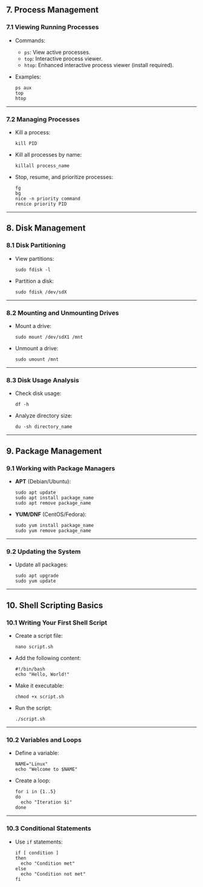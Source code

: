 ## **7. Process Management**

### **7.1 Viewing Running Processes**

- Commands:
    - `ps`: View active processes.
    - `top`: Interactive process viewer.
    - `htop`: Enhanced interactive process viewer (install required).
- Examples:
    
    ```
    ps aux
    top
    htop
    ```
    

---

### **7.2 Managing Processes**

- Kill a process:
    
    ```
    kill PID
    ```
    
- Kill all processes by name:
    
    ```
    killall process_name
    ```
    
- Stop, resume, and prioritize processes:
    
    ```
    fg
    bg
    nice -n priority command
    renice priority PID
    ```
    

---

## **8. Disk Management**

### **8.1 Disk Partitioning**

- View partitions:
    
    ```
    sudo fdisk -l
    ```
    
- Partition a disk:
    
    ```
    sudo fdisk /dev/sdX
    ```
    

---

### **8.2 Mounting and Unmounting Drives**

- Mount a drive:
    
    ```
    sudo mount /dev/sdX1 /mnt
    ```
    
- Unmount a drive:
    
    ```
    sudo umount /mnt
    ```
    

---

### **8.3 Disk Usage Analysis**

- Check disk usage:
    
    ```
    df -h
    ```
    
- Analyze directory size:
    
    ```
    du -sh directory_name
    ```
    

---

## **9. Package Management**

### **9.1 Working with Package Managers**

- **APT** (Debian/Ubuntu):
    
    ```
    sudo apt update
    sudo apt install package_name
    sudo apt remove package_name
    ```
    
- **YUM/DNF** (CentOS/Fedora):
    
    ```
    sudo yum install package_name
    sudo yum remove package_name
    ```
    

---

### **9.2 Updating the System**

- Update all packages:
    
    ```
    sudo apt upgrade
    sudo yum update
    ```
    

---

## **10. Shell Scripting Basics**

### **10.1 Writing Your First Shell Script**

- Create a script file:
    
    ```
    nano script.sh
    ```
    
- Add the following content:
    
    ```
    #!/bin/bash
    echo "Hello, World!"
    ```
    
- Make it executable:
    
    ```
    chmod +x script.sh
    ```
    
- Run the script:
    
    ```
    ./script.sh
    ```
    

---

### **10.2 Variables and Loops**

- Define a variable:
    
    ```
    NAME="Linux"
    echo "Welcome to $NAME"
    ```
    
- Create a loop:
    
    ```
    for i in {1..5}
    do
      echo "Iteration $i"
    done
    ```
    

---

### **10.3 Conditional Statements**

- Use `if` statements:
    
    ```
    if [ condition ]
    then
      echo "Condition met"
    else
      echo "Condition not met"
    fi
    ```
